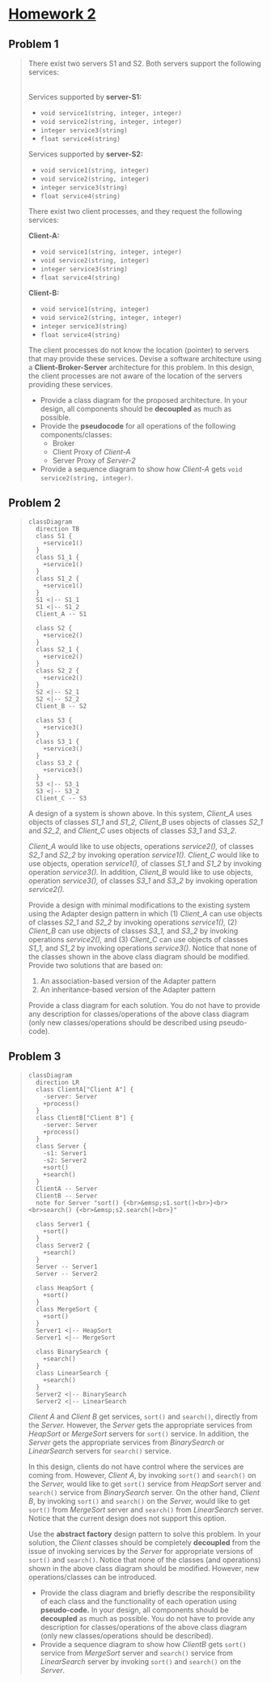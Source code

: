 <!-- KaTeX -->
<script
  type="text/javascript"
  src="http://cdn.mathjax.org/mathjax/latest/MathJax.js?config=TeX-AMS-MML_HTMLorMML">
</script>
<script
  type="text/x-mathjax-config">
  MathJax.Hub.Config({tex2jax: {inlineMath: [['$','$'], ['\\(','\\)']]}});
</script>

# [Homework 2](https://github.com/hanggrian/IIT-CS586/blob/assets/assignments/hw2_1.pdf)

## Problem 1

> There exist two servers S1 and S2. Both servers support the following
  services:
> <table>
> </table>
>
> Services supported by **server-S1:**
>
> - `void service1(string, integer, integer)`
> - `void service2(string, integer, integer)`
> - `integer service3(string)`
> - `float service4(string)`
>
> Services supported by **server-S2:**
>
> - `void service1(string, integer)`
> - `void service2(string, integer)`
> - `integer service3(string)`
> - `float service4(string)`
>
> There exist two client processes, and they request the following services:
>
> **Client-A:**
>
> - `void service1(string, integer, integer)`
> - `void service2(string, integer)`
> - `integer service3(string)`
> - `float service4(string)`
>
> **Client-B:**
>
> - `void service1(string, integer)`
> - `void service2(string, integer, integer)`
> - `integer service3(string)`
> - `float service4(string)`
>
> The client processes do not know the location (pointer) to servers that may
  provide these services. Devise a software architecture using a
  **Client-Broker-Server** architecture for this problem. In this design, the
  client processes are not aware of the location of the servers providing these
  services.
>
> - Provide a class diagram for the proposed architecture. In your design, all
    components should be **decoupled** as much as possible.
> - Provide the **pseudocode** for all operations of the following
    components/classes:
>   - Broker
>   - Client Proxy of *Client-A*
>   - Server Proxy of *Server-2*
> - Provide a sequence diagram to show how *Client-A* gets
    `void service2(string, integer)`.

## Problem 2

> ```mermaid
> classDiagram
>   direction TB
>   class S1 {
>     +service1()
>   }
>   class S1_1 {
>     +service1()
>   }
>   class S1_2 {
>     +service1()
>   }
>   S1 <|-- S1_1
>   S1 <|-- S1_2
>   Client_A -- S1
>
>   class S2 {
>     +service2()
>   }
>   class S2_1 {
>     +service2()
>   }
>   class S2_2 {
>     +service2()
>   }
>   S2 <|-- S2_1
>   S2 <|-- S2_2
>   Client_B -- S2
>
>   class S3 {
>     +service3()
>   }
>   class S3_1 {
>     +service3()
>   }
>   class S3_2 {
>     +service3()
>   }
>   S3 <|-- S3_1
>   S3 <|-- S3_2
>   Client_C -- S3
> ```
>
> A design of a system is shown above. In this system, *Client_A* uses objects
  of classes *S1_1* and *S1_2,* *Client_B* uses objects of classes *S2_1* and
  *S2_2,* and *Client_C* uses objects of classes *S3_1* and *S3_2*.
>
> *Client_A* would like to use objects, operations *service2(),* of classes
  *S2_1* and *S2_2* by invoking operation *service1().* *Client_C* would like to
  use objects, operation *service1(),* of classes *S1_1* and *S1_2* by invoking
  operation *service3().* In addition, *Client_B* would like to use objects,
  operation *service3(),* of classes *S3_1* and *S3_2* by invoking operation
  *service2().*
>
> Provide a design with minimal modifications to the existing system using the
  Adapter design pattern in which (1) *Client_A* can use objects of classes
  *S2_1* and *S2_2* by invoking operations *service1(),* (2) *Client_B* can use
  objects of classes *S3_1,* and *S3_2* by invoking operations *service2(),* and
  (3) *Client_C* can use objects of classes *S1_1,* and *S1_2* by invoking
  operations *service3().* Notice that none of the classes shown in the above
  class diagram should be modified. Provide two solutions that are based on:
>
> 1.  An association-based version of the Adapter pattern
> 1.  An inheritance-based version of the Adapter pattern
>
> Provide a class diagram for each solution. You do not have to provide any
  description for classes/operations of the above class diagram (only new
  classes/operations should be described using pseudo-code).

## Problem 3

> ```mermaid
> classDiagram
>   direction LR
>   class ClientA["Client A"] {
>     -server: Server
>     +process()
>   }
>   class ClientB["Client B"] {
>     -server: Server
>     +process()
>   }
>   class Server {
>     -s1: Server1
>     -s2: Server2
>     +sort()
>     +search()
>   }
>   ClientA -- Server
>   ClientB -- Server
>   note for Server "sort() {<br>&emsp;s1.sort()<br>}<br><br>search() {<br>&emsp;s2.search()<br>}"
>
>   class Server1 {
>     +sort()
>   }
>   class Server2 {
>     +search()
>   }
>   Server -- Server1
>   Server -- Server2
>
>   class HeapSort {
>     +sort()
>   }
>   class MergeSort {
>     +sort()
>   }
>   Server1 <|-- HeapSort
>   Server1 <|-- MergeSort
>
>   class BinarySearch {
>     +search()
>   }
>   class LinearSearch {
>     +search()
>   }
>   Server2 <|-- BinarySearch
>   Server2 <|-- LinearSearch
> ```
>
> *Client A* and *Client B* get services, `sort()` and `search()`, directly from
  the *Server.* However, the *Server* gets the appropriate services from
  *HeapSort* or *MergeSort* servers for `sort()` service. In addition, the
  *Server* gets the appropriate services from *BinarySearch* or *LinearSearch*
  servers for `search()` service.
>
> In this design, clients do not have control where the services are coming
  from. However, *Client A*, by invoking `sort()` and `search()` on the
  *Server,* would like to get `sort()` service from *HeapSort* server and
  `search()` service from *BinarySearch* server. On the other hand, *Client B*,
  by invoking `sort()` and `search()` on the *Server,* would like to get `sort()`
  from *MergeSort* server and `search()` from *LinearSearch* server. Notice that
  the current design does not support this option.
>
> Use the **abstract factory** design pattern to solve this problem. In your
  solution, the *Client* classes should be completely **decoupled** from the
  issue of invoking services by the *Server* for appropriate versions of
  `sort()` and `search()`. Notice that none of the classes (and operations)
  shown in the above class diagram should be modified. However, new
  operations/classes can be introduced.
>
> - Provide the class diagram and briefly describe the responsibility of each
    class and the functionality of each operation using **pseudo-code.** In your
    design, all components should be **decoupled** as much as possible. You do
    not have to provide any description for classes/operations of the above
    class diagram (only new classes/operations should be described).
> - Provide a sequence diagram to show how *ClientB* gets `sort()` service from
    *MergeSort* server and `search()` service from *LinearSearch* server by
    invoking `sort()` and `search()` on the *Server*.
